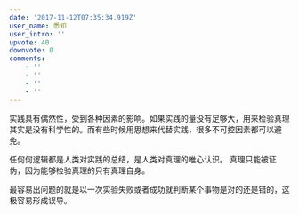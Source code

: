 ```yaml
---
date: '2017-11-12T07:35:34.919Z'
user_name: 悉知
user_intro: ''
upvote: 40
downvote: 0
comments:
    - ''
    - ''
    - ''
    - ''
---
```


实践具有偶然性，受到各种因素的影响。如果实践的量没有足够大，用来检验真理其实是没有科学性的。而有些时候用思想来代替实践，很多不可控因素都可以避免。

任何何逻辑都是人类对实践的总结，是人类对真理的唯心认识。 真理只能被证伪，因为能够检验真理的只有真理自身。

最容易出问题的就是以一次实验失败或者成功就判断某个事物是对的还是错的，这极容易形成误导。
